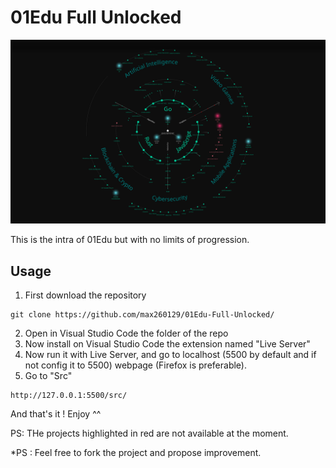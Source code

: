 # 01Edu Full Unlocked

![Alt text](intra.png)

This is the intra of 01Edu but with no limits of progression.

## Usage

1. First download the repository
```
git clone https://github.com/max260129/01Edu-Full-Unlocked/
```
2. Open in Visual Studio Code the folder of the repo
3. Now install on Visual Studio Code the extension named "Live Server"
4. Now run it with Live Server, and go to localhost (5500 by default and if not config it to 5500) webpage (Firefox is preferable).
5. Go to "Src"
```
http://127.0.0.1:5500/src/
```

And that's it ! Enjoy  ^^

PS: THe projects highlighted in red are not available at the moment.

*PS : Feel free to fork the project and propose improvement.
